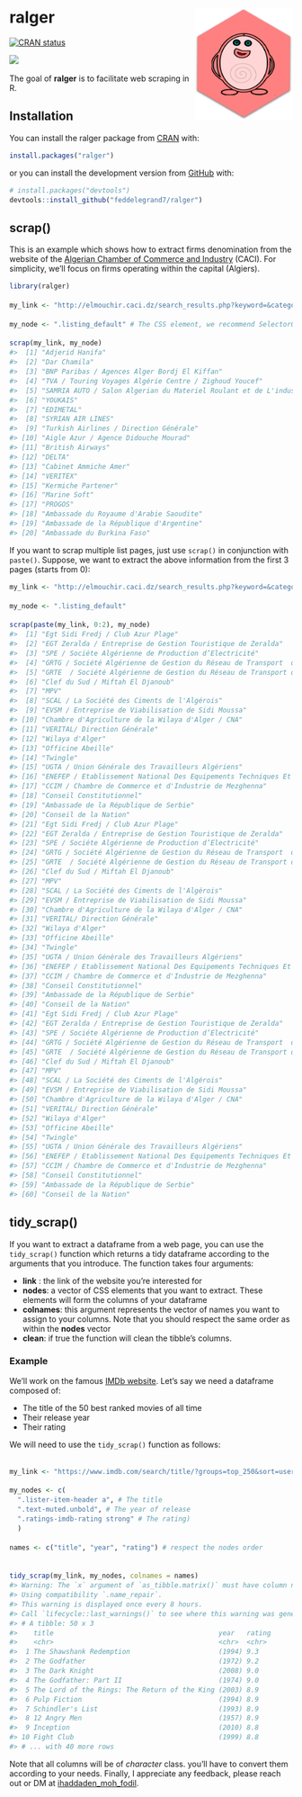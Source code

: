 
<!-- README.md is generated from README.Rmd. Please edit that file -->

# ralger <a><img src='man/figures/hex.png' align="right" height="200" /></a>

<!-- badges: start -->

[![CRAN
status](https://www.r-pkg.org/badges/version/ralger)](https://cran.r-project.org/package=ralger)

<!-- badges: end -->

[![](http://cranlogs.r-pkg.org/badges/grand-total/ralger?color=blue)](https://cran.r-project.org/package=ralger)

The goal of **ralger** is to facilitate web scraping in R.

## Installation

You can install the ralger package from
[CRAN](https://cran.r-project.org/) with:

``` r
install.packages("ralger")
```

or you can install the development version from
[GitHub](https://github.com/) with:

``` r
# install.packages("devtools")
devtools::install_github("feddelegrand7/ralger")
```

## scrap()

This is an example which shows how to extract firms denomination from
the website of the [Algerian Chamber of Commerce and
Industry](http://elmouchir.caci.dz) (CACI). For simplicity, we’ll focus
on firms operating within the capital (Algiers).

``` r
library(ralger)

my_link <- "http://elmouchir.caci.dz/search_results.php?keyword=&category=&location=Alger&submit=Trouver"

my_node <- ".listing_default" # The CSS element, we recommend SelectorGadget

scrap(my_link, my_node)
#>  [1] "Adjerid Hanifa"                                                               
#>  [2] "Dar Chamila"                                                                  
#>  [3] "BNP Paribas / Agences Alger Bordj El Kiffan"                                  
#>  [4] "TVA / Touring Voyages Algérie Centre / Zighoud Youcef"                        
#>  [5] "SAMRIA AUTO / Salon Algerian du Materiel Roulant et de L'industrie Automobile"
#>  [6] "YOUKAIS"                                                                      
#>  [7] "EDIMETAL"                                                                     
#>  [8] "SYRIAN AIR LINES"                                                             
#>  [9] "Turkish Airlines / Direction Générale"                                        
#> [10] "Aigle Azur / Agence Didouche Mourad"                                          
#> [11] "British Airways"                                                              
#> [12] "DELTA"                                                                        
#> [13] "Cabinet Ammiche Amer"                                                         
#> [14] "VERITEX"                                                                      
#> [15] "Kermiche Partener"                                                            
#> [16] "Marine Soft"                                                                  
#> [17] "PROGOS"                                                                       
#> [18] "Ambassade du Royaume d'Arabie Saoudite"                                       
#> [19] "Ambassade de la République d'Argentine"                                       
#> [20] "Ambassade du Burkina Faso"
```

If you want to scrap multiple list pages, just use `scrap()` in
conjunction with `paste()`. Suppose, we want to extract the above
information from the first 3 pages (starts from 0):

``` r
my_link <- "http://elmouchir.caci.dz/search_results.php?keyword=&category=&location=Alger&submit=Trouver&page=" 

my_node <- ".listing_default"

scrap(paste(my_link, 0:2), my_node)
#>  [1] "Egt Sidi Fredj / Club Azur Plage"                                                                                              
#>  [2] "EGT Zeralda / Entreprise de Gestion Touristique de Zeralda"                                                                    
#>  [3] "SPE / Sociéte Algérienne de Production d’Electricité"                                                                          
#>  [4] "GRTG / Société Algérienne de Gestion du Réseau de Transport  de Gaz"                                                           
#>  [5] "GRTE  / Société Algérienne de Gestion du Réseau de Transport de Electricité"                                                   
#>  [6] "Clef du Sud / Miftah El Djanoub"                                                                                               
#>  [7] "MPV"                                                                                                                           
#>  [8] "SCAL / La Société des Ciments de l'Algérois"                                                                                   
#>  [9] "EVSM / Entreprise de Viabilisation de Sidi Moussa"                                                                             
#> [10] "Chambre d'Agriculture de la Wilaya d'Alger / CNA"                                                                              
#> [11] "VERITAL/ Direction Générale"                                                                                                   
#> [12] "Wilaya d'Alger"                                                                                                                
#> [13] "Officine Abeille"                                                                                                              
#> [14] "Twingle"                                                                                                                       
#> [15] "UGTA / Union Générale des Travailleurs Algériens"                                                                              
#> [16] "ENEFEP / Etablissement National Des Equipements Techniques Et Pédagogiques de la Formation et de L’enseignement Professionnels"
#> [17] "CCIM / Chambre de Commerce et d'Industrie de Mezghenna"                                                                        
#> [18] "Conseil Constitutionnel"                                                                                                       
#> [19] "Ambassade de la République de Serbie"                                                                                          
#> [20] "Conseil de la Nation"                                                                                                          
#> [21] "Egt Sidi Fredj / Club Azur Plage"                                                                                              
#> [22] "EGT Zeralda / Entreprise de Gestion Touristique de Zeralda"                                                                    
#> [23] "SPE / Sociéte Algérienne de Production d’Electricité"                                                                          
#> [24] "GRTG / Société Algérienne de Gestion du Réseau de Transport  de Gaz"                                                           
#> [25] "GRTE  / Société Algérienne de Gestion du Réseau de Transport de Electricité"                                                   
#> [26] "Clef du Sud / Miftah El Djanoub"                                                                                               
#> [27] "MPV"                                                                                                                           
#> [28] "SCAL / La Société des Ciments de l'Algérois"                                                                                   
#> [29] "EVSM / Entreprise de Viabilisation de Sidi Moussa"                                                                             
#> [30] "Chambre d'Agriculture de la Wilaya d'Alger / CNA"                                                                              
#> [31] "VERITAL/ Direction Générale"                                                                                                   
#> [32] "Wilaya d'Alger"                                                                                                                
#> [33] "Officine Abeille"                                                                                                              
#> [34] "Twingle"                                                                                                                       
#> [35] "UGTA / Union Générale des Travailleurs Algériens"                                                                              
#> [36] "ENEFEP / Etablissement National Des Equipements Techniques Et Pédagogiques de la Formation et de L’enseignement Professionnels"
#> [37] "CCIM / Chambre de Commerce et d'Industrie de Mezghenna"                                                                        
#> [38] "Conseil Constitutionnel"                                                                                                       
#> [39] "Ambassade de la République de Serbie"                                                                                          
#> [40] "Conseil de la Nation"                                                                                                          
#> [41] "Egt Sidi Fredj / Club Azur Plage"                                                                                              
#> [42] "EGT Zeralda / Entreprise de Gestion Touristique de Zeralda"                                                                    
#> [43] "SPE / Sociéte Algérienne de Production d’Electricité"                                                                          
#> [44] "GRTG / Société Algérienne de Gestion du Réseau de Transport  de Gaz"                                                           
#> [45] "GRTE  / Société Algérienne de Gestion du Réseau de Transport de Electricité"                                                   
#> [46] "Clef du Sud / Miftah El Djanoub"                                                                                               
#> [47] "MPV"                                                                                                                           
#> [48] "SCAL / La Société des Ciments de l'Algérois"                                                                                   
#> [49] "EVSM / Entreprise de Viabilisation de Sidi Moussa"                                                                             
#> [50] "Chambre d'Agriculture de la Wilaya d'Alger / CNA"                                                                              
#> [51] "VERITAL/ Direction Générale"                                                                                                   
#> [52] "Wilaya d'Alger"                                                                                                                
#> [53] "Officine Abeille"                                                                                                              
#> [54] "Twingle"                                                                                                                       
#> [55] "UGTA / Union Générale des Travailleurs Algériens"                                                                              
#> [56] "ENEFEP / Etablissement National Des Equipements Techniques Et Pédagogiques de la Formation et de L’enseignement Professionnels"
#> [57] "CCIM / Chambre de Commerce et d'Industrie de Mezghenna"                                                                        
#> [58] "Conseil Constitutionnel"                                                                                                       
#> [59] "Ambassade de la République de Serbie"                                                                                          
#> [60] "Conseil de la Nation"
```

## tidy\_scrap()

If you want to extract a dataframe from a web page, you can use the
`tidy_scrap()` function which returns a tidy dataframe according to the
arguments that you introduce. The function takes four arguments:

  - **link** : the link of the website you’re interested for
  - **nodes**: a vector of CSS elements that you want to extract. These
    elements will form the columns of your dataframe
  - **colnames**: this argument represents the vector of names you want
    to assign to your columns. Note that you should respect the same
    order as within the **nodes** vector
  - **clean**: if true the function will clean the tibble’s columns.

### Example

We’ll work on the famous [IMDb website](https://www.imdb.com/). Let’s
say we need a dataframe composed of:

  - The title of the 50 best ranked movies of all time
  - Their release year
  - Their rating

We will need to use the `tidy_scrap()` function as follows:

``` r

my_link <- "https://www.imdb.com/search/title/?groups=top_250&sort=user_rating"

my_nodes <- c(
  ".lister-item-header a", # The title 
  ".text-muted.unbold", # The year of release 
  ".ratings-imdb-rating strong" # The rating)
  )

names <- c("title", "year", "rating") # respect the nodes order


tidy_scrap(my_link, my_nodes, colnames = names)
#> Warning: The `x` argument of `as_tibble.matrix()` must have column names if `.name_repair` is omitted as of tibble 2.0.0.
#> Using compatibility `.name_repair`.
#> This warning is displayed once every 8 hours.
#> Call `lifecycle::last_warnings()` to see where this warning was generated.
#> # A tibble: 50 x 3
#>    title                                         year   rating
#>    <chr>                                         <chr>  <chr> 
#>  1 The Shawshank Redemption                      (1994) 9.3   
#>  2 The Godfather                                 (1972) 9.2   
#>  3 The Dark Knight                               (2008) 9.0   
#>  4 The Godfather: Part II                        (1974) 9.0   
#>  5 The Lord of the Rings: The Return of the King (2003) 8.9   
#>  6 Pulp Fiction                                  (1994) 8.9   
#>  7 Schindler's List                              (1993) 8.9   
#>  8 12 Angry Men                                  (1957) 8.9   
#>  9 Inception                                     (2010) 8.8   
#> 10 Fight Club                                    (1999) 8.8   
#> # ... with 40 more rows
```

Note that all columns will be of *character* class. you’ll have to
convert them according to your needs. Finally, I appreciate any
feedback, please reach out or DM at
[ihaddaden\_moh\_fodil](https://twitter.com/moh_fodil).

